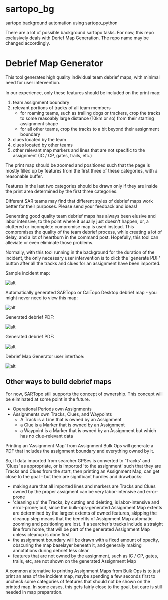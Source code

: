 # sartopo_bg
sartopo background automation using sartopo_python

There are a lot of possible background sartopo tasks.  For now, this repo exclusively deals with Derief Map Generation.  The repo name may be changed accordingly.

# Debrief Map Generator

This tool generates high quality individual team debrief maps, with minimal need for user intervention.

In our experience, only these features should be included on the print map:

1. team assignment boundary
2. relevant portions of tracks of all team members
    - for roaming teams, such as trailing dogs or trackers, crop the tracks to some reasoably large distance (10km or so) from their starting assignment shape
    - for all other teams, crop the tracks to a bit beyond their assignment boundary
3. clues located by the team
4. clues located by other teams
5. other relevant map markers and lines that are not specific to the assignment (IC / CP, gates, trails, etc.)

The print map should be zoomed and positioned such that the page is mostly filled up by features from the first three of these categories, with a reasonable buffer.

Features in the last two categories should be drawn only if they are inside the print area determined by the first three categories.

Different SAR teams may find that different styles of debrief maps work better for their purposes.  Please send your feedback and ideas!

Generating good quality team debrief maps has always been elusive and labor intensive, to the point where it usually just doesn't happen, or, a cluttered or incomplete compromise map is used instead.  This compromises the quality of the team debrief process, while creating a lot of delay, and a lot of heartburn in the command post.  Hopefully, this tool can alleviate or even eliminate those problems.

Normally, with this tool running in the background for the duration of the incident, the only necessary user intervention is to click the 'generate PDF' button after all the tracks and clues for an assignment have been imported.

Sample incident map:

![alt](doc/dmg01.png)

Automatically generated SARTopo or CalTopo Desktop debrief map - you might never need to view this map:

![alt](doc/dmg02.png)

Generated debrief PDF:

![alt](doc/dmg03.png)

Generated debrief PDF:

![alt](doc/dmg04.png)

Debrief Map Generator user interface:

![alt](doc/dmg05.png)


## Other ways to build debrief maps

For now, SARTopo still supports the concept of ownership.  This concept will be eliminated at some point in the future.
- Operational Periods own Assignments
- Assignments own Tracks, Clues, and Waypoints
  - A Track is a Line that is owned by an Assignment
  - a Clue is a Marker that is owned by an Assignment
  - a Waypoint is a Marker that is owned by an Assignment but which has no clue-relevant data

Printing an 'Assignment Map' from Assignment Bulk Ops will generate a PDF that includes the assignment boundary and everything owned by it.  

So, if data imported from searcher GPSes is converted to 'Tracks' and 'Clues' as appropriate, or is imported 'to the assignment' such that they are Tracks and Clues from the start, then printing an Assignment Map, can get close to the goal - but their are significant hurdles and drawbacks:
- making sure that all imported lines and markers are Tracks and Clues owned by the proper assigment can be very labor-intensive and error-prone
- 'cleaning up' the Tracks, by cutting and deleting, is labor-intensive and error-prone; but, since the bulk-ops-generated Assignment Map extents are determined by the largest extents of owned features, skipping the cleanup step means that the benefits of Assignment Map automatic zooming and positioning are lost.  If a searcher's tracks include a straight line from home, that will be part of the generated Assignment Map unless cleanup is done first
- the assignment boundary will be drawn with a fixed amount of opacity, obscuring the map baselayer beneath it, and generally making annotations during debrief less clear
- features that are not owned by the assignment, such as IC / CP, gates, trails, etc, are not shown on the generated Assignment Map

A common alternative to printing Assignment Maps from Bulk Ops is to just print an area of the incident map, maybe spending a few seconds first to uncheck some categories of features that should not be shown on the printed map.  In some cases, this gets fairly close to the goal, but care is still needed in map preparation.

